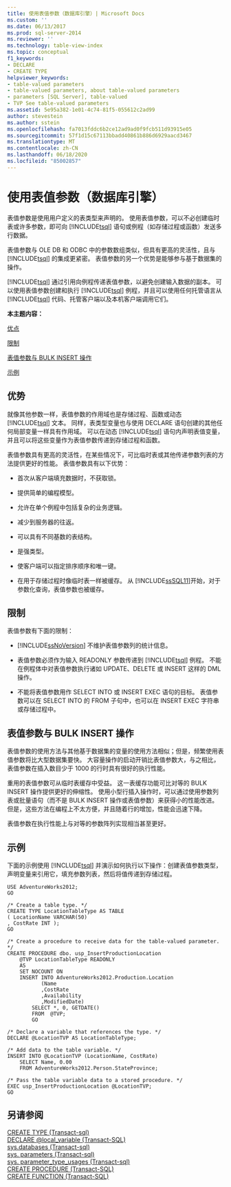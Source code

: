 ```yaml
---
title: 使用表值参数（数据库引擎）| Microsoft Docs
ms.custom: ''
ms.date: 06/13/2017
ms.prod: sql-server-2014
ms.reviewer: ''
ms.technology: table-view-index
ms.topic: conceptual
f1_keywords:
- DECLARE
- CREATE TYPE
helpviewer_keywords:
- table-valued parameters
- table-valued parameters, about table-valued parameters
- parameters [SQL Server], table-valued
- TVP See table-valued parameters
ms.assetid: 5e95a382-1e01-4c74-81f5-055612c2ad99
author: stevestein
ms.author: sstein
ms.openlocfilehash: fa7013fddc6b2ce12ad9ad0f9fcb511d93915e05
ms.sourcegitcommit: 57f1d15c67113bbadd40861b886d6929aacd3467
ms.translationtype: MT
ms.contentlocale: zh-CN
ms.lasthandoff: 06/18/2020
ms.locfileid: "85002857"
---
```

# <a name="use-table-valued-parameters-database-engine"></a>使用表值参数（数据库引擎）
  表值参数是使用用户定义的表类型来声明的。 使用表值参数，可以不必创建临时表或许多参数，即可向 [!INCLUDE[tsql](../../includes/tsql-md.md)] 语句或例程（如存储过程或函数）发送多行数据。  
  
 表值参数与 OLE DB 和 ODBC 中的参数数组类似，但具有更高的灵活性，且与 [!INCLUDE[tsql](../../includes/tsql-md.md)] 的集成更紧密。 表值参数的另一个优势是能够参与基于数据集的操作。  
  
 [!INCLUDE[tsql](../../includes/tsql-md.md)] 通过引用向例程传递表值参数，以避免创建输入数据的副本。 可以使用表值参数创建和执行 [!INCLUDE[tsql](../../includes/tsql-md.md)] 例程，并且可以使用任何托管语言从 [!INCLUDE[tsql](../../includes/tsql-md.md)] 代码、托管客户端以及本机客户端调用它们。  
  
 **本主题内容：**  
  
 [优点](#Benefits)  
  
 [限制](#Restrictions)  
  
 [表值参数与 BULK INSERT 操作](#BulkInsert)  
  
 [示例](#Example)  
  
##  <a name="benefits"></a><a name="Benefits"></a> 优势  
 就像其他参数一样，表值参数的作用域也是存储过程、函数或动态 [!INCLUDE[tsql](../../includes/tsql-md.md)] 文本。 同样，表类型变量也与使用 DECLARE 语句创建的其他任何局部变量一样具有作用域。 可以在动态 [!INCLUDE[tsql](../../includes/tsql-md.md)] 语句内声明表值变量，并且可以将这些变量作为表值参数传递到存储过程和函数。  
  
 表值参数具有更高的灵活性，在某些情况下，可比临时表或其他传递参数列表的方法提供更好的性能。 表值参数具有以下优势：  
  
-   首次从客户端填充数据时，不获取锁。  
  
-   提供简单的编程模型。  
  
-   允许在单个例程中包括复杂的业务逻辑。  
  
-   减少到服务器的往返。  
  
-   可以具有不同基数的表结构。  
  
-   是强类型。  
  
-   使客户端可以指定排序顺序和唯一键。  
  
-   在用于存储过程时像临时表一样被缓存。 从 [!INCLUDE[ssSQL11](../../includes/sssql11-md.md)]开始，对于参数化查询，表值参数也被缓存。  
  
##  <a name="restrictions"></a><a name="Restrictions"></a> 限制  
 表值参数有下面的限制：  
  
-   [!INCLUDE[ssNoVersion](../../includes/ssnoversion-md.md)] 不维护表值参数列的统计信息。  
  
-   表值参数必须作为输入 READONLY 参数传递到 [!INCLUDE[tsql](../../includes/tsql-md.md)] 例程。 不能在例程体中对表值参数执行诸如 UPDATE、DELETE 或 INSERT 这样的 DML 操作。  
  
-   不能将表值参数用作 SELECT INTO 或 INSERT EXEC 语句的目标。 表值参数可以在 SELECT INTO 的 FROM 子句中，也可以在 INSERT EXEC 字符串或存储过程中。  
  
##  <a name="table-valued-parameters-vs-bulk-insert-operations"></a><a name="BulkInsert"></a>表值参数与 BULK INSERT 操作  
 表值参数的使用方法与其他基于数据集的变量的使用方法相似；但是，频繁使用表值参数将比大型数据集要快。 大容量操作的启动开销比表值参数大，与之相比，表值参数在插入数目少于 1000 的行时具有很好的执行性能。  
  
 重用的表值参数可从临时表缓存中受益。 这一表缓存功能可比对等的 BULK INSERT 操作提供更好的伸缩性。 使用小型行插入操作时，可以通过使用参数列表或批量语句（而不是 BULK INSERT 操作或表值参数）来获得小的性能改进。 但是，这些方法在编程上不太方便，并且随着行的增加，性能会迅速下降。  
  
 表值参数在执行性能上与对等的参数阵列实现相当甚至更好。  
  
##  <a name="example"></a><a name="Example"></a> 示例  
 下面的示例使用 [!INCLUDE[tsql](../../includes/tsql-md.md)] 并演示如何执行以下操作：创建表值参数类型，声明变量来引用它，填充参数列表，然后将值传递到存储过程。  
  
```  
USE AdventureWorks2012;  
GO  
  
/* Create a table type. */  
CREATE TYPE LocationTableType AS TABLE   
( LocationName VARCHAR(50)  
, CostRate INT );  
GO  
  
/* Create a procedure to receive data for the table-valued parameter. */  
CREATE PROCEDURE dbo. usp_InsertProductionLocation  
    @TVP LocationTableType READONLY  
    AS   
    SET NOCOUNT ON  
    INSERT INTO AdventureWorks2012.Production.Location  
           (Name  
           ,CostRate  
           ,Availability  
           ,ModifiedDate)  
        SELECT *, 0, GETDATE()  
        FROM  @TVP;  
        GO  
  
/* Declare a variable that references the type. */  
DECLARE @LocationTVP AS LocationTableType;  
  
/* Add data to the table variable. */  
INSERT INTO @LocationTVP (LocationName, CostRate)  
    SELECT Name, 0.00  
    FROM AdventureWorks2012.Person.StateProvince;  
  
/* Pass the table variable data to a stored procedure. */  
EXEC usp_InsertProductionLocation @LocationTVP;  
GO  
```  
  
## <a name="see-also"></a>另请参阅  
 [CREATE TYPE &#40;Transact-sql&#41;](/sql/t-sql/statements/create-type-transact-sql)   
 [DECLARE @local_variable (Transact-SQL)](/sql/t-sql/language-elements/declare-local-variable-transact-sql)   
 [sys.databases &#40;Transact-sql&#41;](/sql/relational-databases/system-catalog-views/sys-types-transact-sql)   
 [sys. parameters &#40;Transact-sql&#41;](/sql/relational-databases/system-catalog-views/sys-parameters-transact-sql)   
 [sys. parameter_type_usages &#40;Transact-sql&#41;](/sql/relational-databases/system-catalog-views/sys-parameter-type-usages-transact-sql)   
 [CREATE PROCEDURE (Transact-SQL)](/sql/t-sql/statements/create-procedure-transact-sql)   
 [CREATE FUNCTION (Transact-SQL)](/sql/t-sql/statements/create-function-transact-sql)  
  
  
